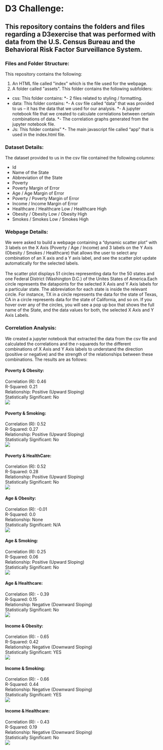 # D3 Challenge:

## This repository contains the folders and files regarding a D3exercise that was performed with data from the U.S. Census Bureau and the Behavioral Risk Factor Surveillance System. 

### Files and Folder Structure:
This repository contains the following:
1.	An HTML file called "index" which is the file used for the webpage.
2.	A folder called "assets". 
This folder contains the following subfolders:
* css: This folder contains:
*- 2 files related to styling / formatting.
* data: This folder contains:
*- A csv file called “data” that was provided to us – it has the data that we used for our analysis. 
*- A jupyter notebook file that we created to calculate correlations between certain combinations of data. 
*- The correlation graphs generated from the jupyter notebook file.
* Js: This folder contains”
*- The main javascript file called “app” that is used in the index.html file.

### Dataset Details:
The dataset provided to us in the csv file contained the following columns:
* Id
* Name of the State
* Abbreviation of the State
* Poverty 
* Poverty Margin of Error
* Age / Age Margin of Error
* Poverty / Poverty Margin of Error
* Income / Income Margin of Error
* Healthcare / Healthcare Low / Healthcare High
* Obesity / Obesity Low / Obesity High
* Smokes / Smokes Low / Smokes High

### Webpage Details:
We were asked to build a webpage containing a “dynamic scatter plot” with 3 labels on the X Axis (Poverty / Age / Income) and 3 labels on the Y Axis (Obesity / Smokes / Healthcare) that allows the user to select any combination of an X axis and a Y axis label, and see the scatter plot update automatically for the selected labels. 
<br>
<br>
The scatter plot displays 51 circles representing data for the 50 states and one Federal District (Washington D.C.) of the Unites States of America.Each circle represents the datapoints for the selected X Axis and Y Axis labels for a particular state. The abbreviation for each state is inside the relevant circle. For instance, TX in a circle represents the data for the state of Texas, CA in a circle represents data for the state of California, and so on. If you hover over any of the circles, you will see a pop up box that shows the full name of the State, and the data values for both, the selected X Axis and Y Axis Labels.

### Correlation Analysis:
We created a jupyter notebook that extracted the data from the csv file and calculated the correlations and the r-squareds for the different combinations of X Axis and Y Axis labels to understand the direction (positive or negative) and the strength of the relationships between these combinations. The results are as follows:
<br>
#### Poverty & Obesity: 
Correlation (R): 0.46
<br>
R-Squared: 0.21
<br> 
Relationship: Positive (Upward Sloping)
<br>
Statistically Significant: No
<br>
![](images/Correlation_Analysis_Poverty_vs_Obesity.png)

#### Poverty & Smoking:               
Correlation (R): 0.52
<br>
R-Squared: 0.27
<br> 
Relationship: Positive (Upward Sloping)
<br>
Statistically Significant: No
<br>
![](images/Correlation_Analysis_Poverty_vs_Smoking.png)

#### Poverty & HealthCare: 
Correlation (R): 0.52
<br>
R-Squared: 0.28
<br>
Relationship: Positive (Upward Sloping)
<br>
Statistically Significant: No
<br>
![](images/Correlation_Analysis_Poverty_vs_Healthcare.png)

#### Age & Obesity:
Correlation (R): -0.01
<br>
R-Squared: 0.0
<br> 
Relationship: None
<br>
Statistically Significant: N/A
<br>
![](images/Correlation_Analysis_Age_vs_Obesity.png)

#### Age & Smoking:
Correlation (R): 0.25
<br>
R-Squared: 0.06
<br>
Relationship: Positive (Upward Sloping)
<br>
Statistically Significant: No
<br>
![](images/Correlation_Analysis_Age_vs_Smoking.png)

#### Age & Healthcare:
Correlation (R): - 0.39
<br>
R-Squared: 0.15
<br>
Relationship: Negative (Downward Sloping)
<br>
Statistically Significant: No
<br>
![](images/Correlation_Analysis_Age_vs_Healthcare.png)

#### Income & Obesity:
Correlation (R): - 0.65
<br>
R-Squared: 0.42
<br>
Relationship: Negative (Downward Sloping)
<br>
Statistically Significant: YES
<br>
![](images/Correlation_Analysis_Income_vs_Obesity.png)

#### Income & Smoking:
Correlation (R): - 0.66
<br>
R-Squared: 0.44
<br>
Relationship: Negative (Downward Sloping)
<br>
Statistically Significant: YES
<br>
![](images/Correlation_Analysis_Income_vs_Smoking.png)

#### Income & Healthcare:
Correlation (R): - 0.43
<br>
R-Squared: 0.19
<br>
Relationship: Negative (Downward Sloping)
<br>
Statistically Significant: No
<br>
![](images/Correlation_Analysis_Income_vs_Healthcare.png)
